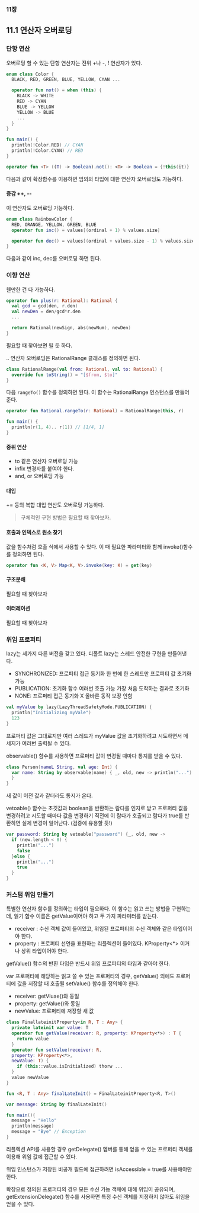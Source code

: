 ### 11장

## 11.1 연산자 오버로딩

### 단항 연산
오버로딩 할 수 있는 단항 연산자는 전위 +나 -, ! 연산자가 있다.

```kotlin
enum class Color {
  BLACK, RED, GREEN, BLUE, YELLOW, CYAN ...

  operator fun not() = when (this) {
    BLACK -> WHITE
    RED -> CYAN
    BLUE -> YELLOW
    YELLOW -> BLUE
    ...
  }
}

fun main() {
  println(!Color.RED) // CYAN
  println(!Color.CYAN) // RED
}
```

```kotlin
operator fun <T> ((T) -> Boolean).not(): <T> -> Boolean = {!this(it)}
```

다음과 같이 확장함수를 이용하면 임의의 타입에 대한 연산자 오버로딩도 가능하다.

#### 증감 ++, --
이 연산자도 오버로딩 가능하다.

```kotlin
enum class RainbowColor {
  RED, ORANGE, YELLOW, GREEN, BLUE
  operator fun inc() = values[(ordinal + 1) % values.size]

  operator fun dec() = values[(ordinal + values.size - 1) % values.size]
}
```

다음과 같이 inc, dec를 오버로딩 하면 된다.

### 이항 연산
웬만한 건 다 가능하다.

```kotlin
operator fun plus(r: Rational): Rational {
  val gcd = gcd(den, r.den)
  val newDen = den/gcd*r.den
  ...

  return Rational(newSign, abs(newNum), newDen)
}
```

필요할 때 찾아보면 될 듯 하다.

.. 연산자 오버로딩은 RationalRange 클래스를 정의하면 된다.

```kotlin
class RationalRange(val from: Rational, val to: Rational) {
  override fun toString() = "[$from, $to]"
}
```

다음 `rangeTo()` 함수를 정의하면 된다. 이 함수는 RationalRange 인스턴스를 만들어준다.

```kotlin
operator fun Rational.rangeTo(r: Rational) = RationalRange(this, r)

fun main() {
  println(r(1, 4).. r(1)) // [1/4, 1]
}
```

#### 중위 연산
- to 같은 연산자 오버로딩 가능
- infix 변경자를 붙여야 한다.
- and, or 오버로딩 가능
  
#### 대입
+= 등의 복합 대입 연산도 오버로딩 가능하다.


> 구체적인 구현 방법은 필요할 때 찾아보자.

#### 호출과 인덱스로 원소 찾기
값을 함수처럼 호출 식에서 사용할 수 있다. 이 때 필요한 파라미터와 함께 invoke()함수를 정의하면 된다.
```kotlin
operator fun <K, V> Map<K, V>.invoke(key: K) = get(key)
```

#### 구조분해

필요할 때 찾아보자

#### 이터레이션

필요할 때 찾아보자

### 위임 프로퍼티
lazy는 세가지 다른 버전을 갖고 있다. 디폴트 lazy는 스레드 안전한 구현을 만들어낸다.
- SYNCHRONIZED: 프로퍼티 접근 동기화 한 번에 한 스레드만 프로퍼티 값 초기화 가능
- PUBLICATION: 초기화 함수 여러번 호출 가능 가장 처음 도착하는 결과로 초기화
- NONE: 프로퍼티 접근 동기화 X 올바른 동작 보장 안함

```kotlin
val myValue by lazy(LazyThreadSafetyMode.PUBLICATION) {
  println("Initializing myVale")
  123
}
```

프로퍼티 값은 그대로지만 여러 스레드가 myValue 값을 초기화하려고 시도하면서 메세지가 여러번 출력될 수 있다.

observable() 함수를 사용하면 프로퍼티 값이 변경될 때마다 통지를 받을 수 있다.

```kotlin
class Person(nameL String, val age: Int) {
  var name: String by observable(name) { _, old, new -> println("...")
  }
}
```

새 값이 이전 값과 같더라도 통지가 온다.

vetoable() 함수는 초깃값과 boolean을 반환하는 람다를 인자로 받고 프로퍼티 값을 변경하려고 시도할 때마다 값을 변경하기 직전에 이 람다가 호출되고 람다가 true를 반환하면 실제 변경이 일어난다. (검증에 유용할 듯!)

```kotlin
var password: String by vetoable("password") {_, old, new ->
  if (new.length < 8) {
    println("...")
    false
  }else {
    println("...")
    true
  }
}
```

### 커스텀 위임 만들기
특별한 연산자 함수를 정의하는 타입이 필요하다. 이 함수는 읽고 쓰는 방법을 구현하는데, 읽기 함수 이름은 getValue이어야 하고 두 가지 파라미터를 받는다.
- receiver : 수신 객체 값이 들어있고, 위임된 프로퍼티의 수신 객체와 같은 타입이어야 한다.
- property : 프로퍼티 선언을 표현하는 리플렉션이 들어있다. KProperty<*> 이거나 상위 타입이어야 한다.

getValue() 함수의 반환 타입은 반드시 위임 프로퍼티의 타입과 같아야 한다.

var 프로퍼티에 해당하는 읽고 쓸 수 있는 프로퍼티의 경우, getValue() 외에도 프로퍼티에 값을 저장할 때 호출될 setValue() 함수를 정의해야 한다.

- receiver: getVluae()와 동일
- property: getValue()와 동일
- newValue: 프로퍼티에 저장할 새 값

```kotlin
class FinallateinitProperty<in R, T : Any> {
  private lateinit var value: T
  operator fun getValue(receiver: R, property: KProperty<*>) : T {
    return value
  }
  operator fun setValue(receiver: R,
  property: KProperty<*>,
  newValue: T) {
    if (this::value.isInitialized) thorw ...
  }
  value newValue
}

fun <R, T : Any> finalLateInit() = FinalLateinitProperty<R, T>()

var message: String by finalLateInit()

fun main(){
  message = "Hello"
  println(message)
  message = "Bye" // Exception
}
```

리플렉션 API를 사용할 경우 getDelegate() 멤버를 통해 얻을 수 있는 프로퍼티 객체를 이용해 위임 값에 접근할 수 있다.

위임 인스턴스가 저장된 비공개 필드에 접근하려면 isAccessible = true를 사용해야만 한다.

확장으로 정의된 프로퍼티의 경우 모든 수신 가능 객체에 대해 위임이 공유되며, getExtensionDelegate() 함수를  사용하면 특정 수신 객체를 지정하지 않아도 위임을 얻을 수 있다.